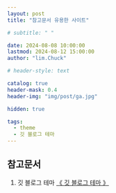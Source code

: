 ```yaml
---
layout: post
title: "참고문서 유용한 사이트"

# subtitle: " "

date: 2024-08-08 10:00:00
lastmod: 2024-08-12 15:00:00
author: "lim.Chuck"

# header-style: text

catalog: true
header-mask: 0.4
header-img: "img/post/ga.jpg"

hidden: true

tags:
  - theme
  - 깃 블로그 테마
---
```


<!-- ---
layout:     keynote
title:      "Service Worker 101「GDG DevFest 2016 北京」"
subtitle:   "🎞  Slides:Service Worker 101, Working Offline and Instant Loading (GDG DevFest 2016 Beijing)"
iframe:     "//huangxuan.me/sw-101-gdgdf/"
navcolor:   "invert"
date:       2016-11-20
author:     "Hux"
tags:
    - Slides
    - Web
    - PWA
--- -->

## 참고문서

1. 깃 블로그 테마 [《 깃 블로그 테마 》](https://github.com/topics/jekyll-theme)
